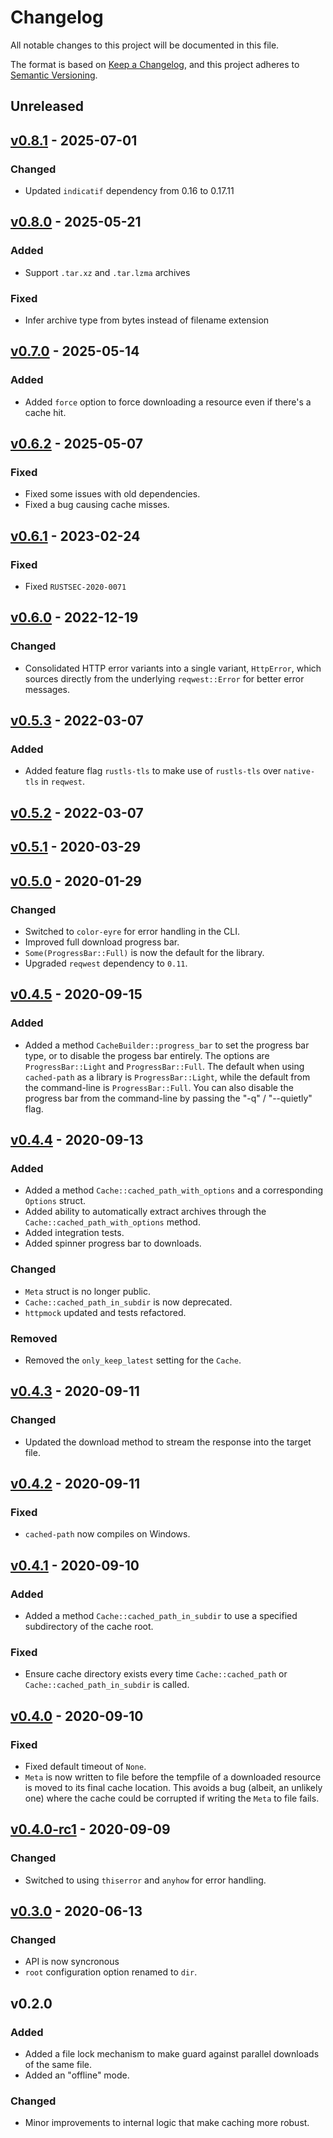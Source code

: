 # Changelog

All notable changes to this project will be documented in this file.

The format is based on [Keep a Changelog](https://keepachangelog.com/en/1.0.0/),
and this project adheres to [Semantic Versioning](https://semver.org/spec/v2.0.0.html).

## Unreleased

## [v0.8.1](https://github.com/epwalsh/rust-cached-path/releases/tag/v0.8.1) - 2025-07-01

### Changed

- Updated `indicatif` dependency from 0.16 to 0.17.11

## [v0.8.0](https://github.com/epwalsh/rust-cached-path/releases/tag/v0.8.0) - 2025-05-21

### Added

- Support `.tar.xz` and `.tar.lzma` archives

### Fixed

- Infer archive type from bytes instead of filename extension

## [v0.7.0](https://github.com/epwalsh/rust-cached-path/releases/tag/v0.7.0) - 2025-05-14

### Added

- Added `force` option to force downloading a resource even if there's a cache hit.

## [v0.6.2](https://github.com/epwalsh/rust-cached-path/releases/tag/v0.6.2) - 2025-05-07

### Fixed

- Fixed some issues with old dependencies.
- Fixed a bug causing cache misses.

## [v0.6.1](https://github.com/epwalsh/rust-cached-path/releases/tag/v0.6.1) - 2023-02-24

### Fixed

- Fixed `RUSTSEC-2020-0071`

## [v0.6.0](https://github.com/epwalsh/rust-cached-path/releases/tag/v0.6.0) - 2022-12-19

### Changed

- Consolidated HTTP error variants into a single variant, `HttpError`, which sources directly from the underlying `reqwest::Error` for better error messages.


## [v0.5.3](https://github.com/epwalsh/rust-cached-path/releases/tag/v0.5.3) - 2022-03-07

### Added

- Added feature flag `rustls-tls` to make use of `rustls-tls` over `native-tls` in `reqwest`.

## [v0.5.2](https://github.com/epwalsh/rust-cached-path/releases/tag/v0.5.2) - 2022-03-07

## [v0.5.1](https://github.com/epwalsh/rust-cached-path/releases/tag/v0.4.5) - 2020-03-29

## [v0.5.0](https://github.com/epwalsh/rust-cached-path/releases/tag/v0.4.5) - 2020-01-29

### Changed

- Switched to `color-eyre` for error handling in the CLI.
- Improved full download progress bar.
- `Some(ProgressBar::Full)` is now the default for the library.
- Upgraded `reqwest` dependency to `0.11`.

## [v0.4.5](https://github.com/epwalsh/rust-cached-path/releases/tag/v0.4.5) - 2020-09-15

### Added

- Added a method `CacheBuilder::progress_bar` to set the progress bar type, or to disable the progess bar entirely. The options are `ProgressBar::Light` and `ProgressBar::Full`. The default when using `cached-path` as a library is `ProgressBar::Light`, while the default from the command-line is `ProgressBar::Full`. You can also disable the progress bar from the command-line by passing the  "-q" / "--quietly" flag.

## [v0.4.4](https://github.com/epwalsh/rust-cached-path/releases/tag/v0.4.4) - 2020-09-13

### Added

- Added a method `Cache::cached_path_with_options` and a corresponding `Options` struct.
- Added ability to automatically extract archives through the `Cache::cached_path_with_options` method.
- Added integration tests.
- Added spinner progress bar to downloads.

### Changed

- `Meta` struct is no longer public.
- `Cache::cached_path_in_subdir` is now deprecated.
- `httpmock` updated and tests refactored.

### Removed

- Removed the `only_keep_latest` setting for the `Cache`.

## [v0.4.3](https://github.com/epwalsh/rust-cached-path/releases/tag/v0.4.3) - 2020-09-11

### Changed

- Updated the download method to stream the response into the target file.

## [v0.4.2](https://github.com/epwalsh/rust-cached-path/releases/tag/v0.4.2) - 2020-09-11

### Fixed

- `cached-path` now compiles on Windows.

## [v0.4.1](https://github.com/epwalsh/rust-cached-path/releases/tag/v0.4.1) - 2020-09-10

### Added

- Added a method `Cache::cached_path_in_subdir` to use a specified subdirectory of the cache root.

### Fixed

- Ensure cache directory exists every time `Cache::cached_path` or `Cache::cached_path_in_subdir` is called.

## [v0.4.0](https://github.com/epwalsh/rust-cached-path/releases/tag/v0.4.0) - 2020-09-10

### Fixed

- Fixed default timeout of `None`.
- `Meta` is now written to file before the tempfile of a downloaded resource is moved to its final cache location. This avoids a bug (albeit, an unlikely one) where the cache could be corrupted if writing the `Meta` to file fails.

## [v0.4.0-rc1](https://github.com/epwalsh/rust-cached-path/releases/tag/v0.4.0-rc1) - 2020-09-09

### Changed

- Switched to using `thiserror` and `anyhow` for error handling.

## [v0.3.0](https://github.com/epwalsh/rust-cached-path/releases/tag/v0.3.0) - 2020-06-13

### Changed

- API is now syncronous
- `root` configuration option renamed to `dir`.

## v0.2.0

### Added

- Added a file lock mechanism to make guard against parallel downloads of the same file.
- Added an "offline" mode.

### Changed

- Minor improvements to internal logic that make caching more robust.
